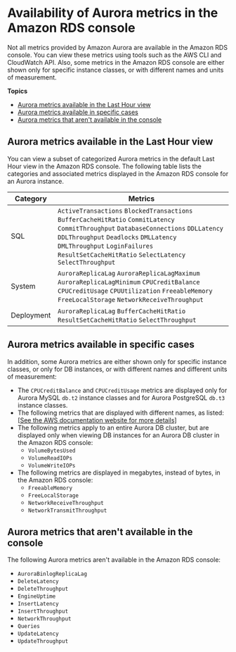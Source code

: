 # Availability of Aurora metrics in the Amazon RDS console<a name="Aurora.Monitoring.Metrics.RDSAvailability"></a>

Not all metrics provided by Amazon Aurora are available in the Amazon RDS console\. You can view these metrics using tools such as the AWS CLI and CloudWatch API\. Also, some metrics in the Amazon RDS console are either shown only for specific instance classes, or with different names and units of measurement\. 

**Topics**
+ [Aurora metrics available in the Last Hour view](#Aurora.Monitoring.Metrics.RDSAvailability.LMV)
+ [Aurora metrics available in specific cases](#Aurora.Monitoring.Metrics.RDSAvailability.specific-cases)
+ [Aurora metrics that aren't available in the console](#Aurora.Monitoring.Metrics.RDSAvailability.unavailable)

## Aurora metrics available in the Last Hour view<a name="Aurora.Monitoring.Metrics.RDSAvailability.LMV"></a>

You can view a subset of categorized Aurora metrics in the default Last Hour view in the Amazon RDS console\. The following table lists the categories and associated metrics displayed in the Amazon RDS console for an Aurora instance\.


| Category | Metrics | 
| --- | --- | 
| SQL |  `ActiveTransactions` `BlockedTransactions` `BufferCacheHitRatio` `CommitLatency` `CommitThroughput` `DatabaseConnections` `DDLLatency` `DDLThroughput` `Deadlocks` `DMLLatency` `DMLThroughput` `LoginFailures` `ResultSetCacheHitRatio` `SelectLatency` `SelectThroughput`  | 
| System |  `AuroraReplicaLag` `AuroraReplicaLagMaximum` `AuroraReplicaLagMinimum` `CPUCreditBalance` `CPUCreditUsage` `CPUUtilization` `FreeableMemory` `FreeLocalStorage` `NetworkReceiveThroughput`  | 
| Deployment |  `AuroraReplicaLag` `BufferCacheHitRatio` `ResultSetCacheHitRatio` `SelectThroughput`  | 

## Aurora metrics available in specific cases<a name="Aurora.Monitoring.Metrics.RDSAvailability.specific-cases"></a>

In addition, some Aurora metrics are either shown only for specific instance classes, or only for DB instances, or with different names and different units of measurement:
+ The `CPUCreditBalance` and `CPUCreditUsage` metrics are displayed only for Aurora MySQL `db.t2` instance classes and for Aurora PostgreSQL `db.t3` instance classes\.
+ The following metrics that are displayed with different names, as listed:    
[\[See the AWS documentation website for more details\]](http://docs.aws.amazon.com/AmazonRDS/latest/AuroraUserGuide/Aurora.Monitoring.Metrics.RDSAvailability.html)
+ The following metrics apply to an entire Aurora DB cluster, but are displayed only when viewing DB instances for an Aurora DB cluster in the Amazon RDS console:
  + `VolumeBytesUsed`
  + `VolumeReadIOPs`
  + `VolumeWriteIOPs`
+ The following metrics are displayed in megabytes, instead of bytes, in the Amazon RDS console:
  + `FreeableMemory`
  + `FreeLocalStorage`
  + `NetworkReceiveThroughput`
  + `NetworkTransmitThroughput`

## Aurora metrics that aren't available in the console<a name="Aurora.Monitoring.Metrics.RDSAvailability.unavailable"></a>

The following Aurora metrics aren't available in the Amazon RDS console:
+ `AuroraBinlogReplicaLag`
+ `DeleteLatency`
+ `DeleteThroughput`
+ `EngineUptime`
+ `InsertLatency`
+ `InsertThroughput`
+ `NetworkThroughput`
+ `Queries`
+ `UpdateLatency`
+ `UpdateThroughput`
